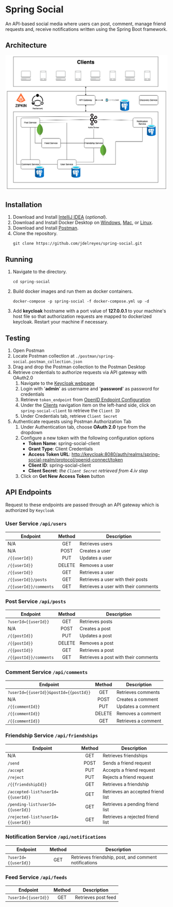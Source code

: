 # Spring Social

An API-based social media where users can post, comment, manage friend requests and, receive notifications written using
the Spring Boot framework.

## Architecture

![architecture](./docs/assets/images/infrastructure.png)

## Installation

1. Download and Install [IntelliJ IDEA](https://www.jetbrains.com/idea/download) (*optional*).
2. Download and Install Docker Desktop on
   [Windows](https://docs.docker.com/desktop/install/windows-install/),
   [Mac](https://docs.docker.com/desktop/install/mac-install/), or
   [Linux](https://docs.docker.com/desktop/install/linux-install/).
3. Download and Install [Postman](https://www.postman.com/downloads/).
4. Clone the repository.
   ```shell
   git clone https://github.com/jdelreyes/spring-social.git
   ```

## Running

1. Navigate to the directory.
   ```shell
   cd spring-social
   ```
2. Build docker images and run them as docker containers.
   ```shell
   docker-compose -p spring-social -f docker-compose.yml up -d
   ```
3. Add **keycloak** hostname with a port value of **127.0.0.1** to your machine's host file so that authorization
   requests are
   mapped to dockerized keycloak. Restart your machine if necessary.

## Testing

1. Open Postman
2. Locate Postman collection at `./postman/spring-social.postman_collection.json`
3. Drag and drop the Postman collection to the Postman Desktop
4. Retrieve credentials to authorize requests via API gateway with OAuth2.0
    1. Navigate to the [Keycloak webpage](http://localhost:8080/auth)
    2. Login with '**admin**' as username and '**password**' as password for credentials
    3. Retrieve `token_endpoint`
       from [OpenID Endpoint Configuration](http://localhost:8080/auth/realms/spring-social-realm/.well-known/openid-configuration)
    4. Under the [Clients](http://localhost:8080/auth/admin/master/console/#/realms/spring-social-realm/clients)
       navigation item on the left-hand side, click on `spring-social-client` to retrieve
       the `Client ID`
    5. Under Credentials tab, retrieve `Client Secret`
5. Authenticate requests using Postman Authorization Tab
    1. Under Authentication tab, choose **OAuth 2.0** type from the dropdown
    2. Configure a new token with the following configuration options
        * **Token Name**: spring-social-client
        * **Grant Type**: Client Credentials
        * **Access Token URL**: <http://keycloak:8080/auth/realms/spring-social-realm/protocol/openid-connect/token>
        * **Client ID**: spring-social-client
        * **Client Secret**: *the `Client Secret` retrieved from 4.iv step*
    3. Click on **Get New Access Token** button

## API Endpoints

Request to these endpoints are passed through an API gateway which is authorized by `Keycloak`

### User Service `/api/users`

| Endpoint               | Method | Description                          |
|------------------------|:------:|--------------------------------------|
| N/A                    |  GET   | Retrieves users                      |
| N/A                    |  POST  | Creates a user                       |
| `/{{userId}}`          |  PUT   | Updates a user                       |
| `/{{userId}}`          | DELETE | Removes a user                       |
| `/{{userId}}`          |  GET   | Retrieves a user                     |
| `/{{userId}}/posts`    |  GET   | Retrieves a user with their posts    |
| `/{{userId}}/comments` |  GET   | Retrieves a user with their comments |

### Post Service `/api/posts`

| Endpoint               | Method | Description                          |
|------------------------|:------:|--------------------------------------|
| `?userId={{userId}}`   |  GET   | Retrieves posts                      |
| N/A                    |  POST  | Creates a post                       |
| `/{{postId}}`          |  PUT   | Updates a post                       |
| `/{{postId}}`          | DELETE | Removes a post                       |
| `/{{postId}}`          |  GET   | Retrieves a post                     |
| `/{{postId}}/comments` |  GET   | Retrieves a post with their comments |

### Comment Service `/api/comments`

| Endpoint                               | Method | Description         |
|----------------------------------------|:------:|---------------------|
| `?userId={{userId}}&postId={{postId}}` |  GET   | Retrieves comments  |
| N/A                                    |  POST  | Creates a comment   |
| `/{{commentId}}`                       |  PUT   | Updates a comment   |
| `/{{commentId}}`                       | DELETE | Removes a comment   |
| `/{{commentId}}`                       |  GET   | Retrieves a comment |

### Friendship Service `/api/friendships`

| Endpoint                           | Method | Description                       |
|------------------------------------|:------:|-----------------------------------|
| N/A                                |  GET   | Retrieves friendships             |
| `/send`                            |  POST  | Sends a friend request            |
| `/accept`                          |  PUT   | Accepts a friend request          |
| `/reject`                          |  PUT   | Rejects a friend request          |
| `/{{friendshipId}}`                |  GET   | Retrieves a friendship            |
| `/accepted-list?userId={{userId}}` |  GET   | Retrieves an accepted friend list |
| `/pending-list?userId={{userId}}`  |  GET   | Retrieves a pending friend list   |
| `/rejected-list?userId={{userId}}` |  GET   | Retrieves a rejected friend list  |

### Notification Service `/api/notifications`

| Endpoint             | Method | Description                                           |
|----------------------|:------:|-------------------------------------------------------|
| `?userId={{userId}}` |  GET   | Retrieves friendship, post, and comment notifications |

### Feed Service `/api/feeds`

| Endpoint             | Method | Description         |
|----------------------|:------:|---------------------|
| `?userId={{userId}}` |  GET   | Retrieves post feed |

